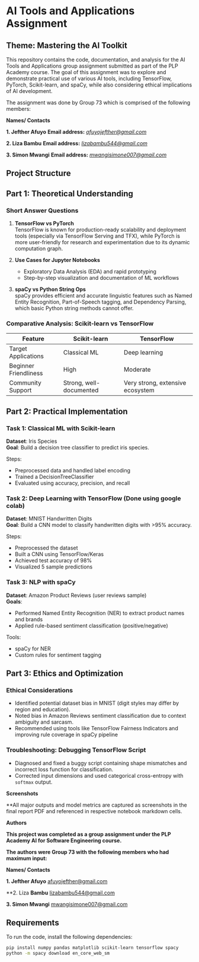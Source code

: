 # AI Tools and Applications Assignment

## Theme: Mastering the AI Toolkit

This repository contains the code, documentation, and analysis for the AI Tools and Applications group assignment submitted as part of the PLP Academy course. The goal of this assignment was to explore and demonstrate practical use of various AI tools, including TensorFlow, PyTorch, Scikit-learn, and spaCy, while also considering ethical implications of AI development.

The assignment was done by Group 73 which is comprised of the following members:

**Names/ Contacts**

**1. Jefther Afuyo**    **Email address:** *afuyojefther@gmail.com*

**2. Liza Bambu**     **Email address:** *lizabambu544@gmail.com*

**3. Simon Mwangi**     **Email address:**  *mwangisimone007@gmail.com*

## Project Structure

## Part 1: Theoretical Understanding

### Short Answer Questions

1. **TensorFlow vs PyTorch**  
   TensorFlow is known for production-ready scalability and deployment tools (especially via TensorFlow Serving and TFX), while PyTorch is more user-friendly for research and experimentation due to its dynamic computation graph.

2. **Use Cases for Jupyter Notebooks**  
   - Exploratory Data Analysis (EDA) and rapid prototyping  
   - Step-by-step visualization and documentation of ML workflows  

3. **spaCy vs Python String Ops**  
   spaCy provides efficient and accurate linguistic features such as Named Entity Recognition, Part-of-Speech tagging, and Dependency Parsing, which basic Python string methods cannot offer.

### Comparative Analysis: Scikit-learn vs TensorFlow

| Feature                 | Scikit-learn                   | TensorFlow                         |
|------------------------|--------------------------------|------------------------------------|
| Target Applications    | Classical ML                   | Deep learning                      |
| Beginner Friendliness  | High                           | Moderate                           |
| Community Support      | Strong, well-documented        | Very strong, extensive ecosystem   |


## Part 2: Practical Implementation

### Task 1: Classical ML with Scikit-learn

**Dataset**: Iris Species  
**Goal**: Build a decision tree classifier to predict iris species.

Steps:
- Preprocessed data and handled label encoding
- Trained a DecisionTreeClassifier
- Evaluated using accuracy, precision, and recall

### Task 2: Deep Learning with TensorFlow (Done using google colab)

**Dataset**: MNIST Handwritten Digits  
**Goal**: Build a CNN model to classify handwritten digits with >95% accuracy.

Steps:
- Preprocessed the dataset
- Built a CNN using TensorFlow/Keras
- Achieved test accuracy of 98%
- Visualized 5 sample predictions

### Task 3: NLP with spaCy

**Dataset**: Amazon Product Reviews (user reviews sample)  
**Goals**:
- Performed Named Entity Recognition (NER) to extract product names and brands
- Applied rule-based sentiment classification (positive/negative)

Tools:
- spaCy for NER
- Custom rules for sentiment tagging

## Part 3: Ethics and Optimization

### Ethical Considerations

- Identified potential dataset bias in MNIST (digit styles may differ by region and education).
- Noted bias in Amazon Reviews sentiment classification due to context ambiguity and sarcasm.
- Recommended using tools like TensorFlow Fairness Indicators and improving rule coverage in spaCy pipeline

### Troubleshooting: Debugging TensorFlow Script

- Diagnosed and fixed a buggy script containing shape mismatches and incorrect loss function for classification.
- Corrected input dimensions and used categorical cross-entropy with `softmax` output.


**Screenshots**

**All major outputs and model metrics are captured as screenshots in the final report PDF and referenced in respective notebook markdown cells.

**Authors** 

**This project was completed as a group assignment under the PLP Academy AI for Software Engineering course.**

**The authors were Group 73 with the following members who had maximum input:**

**Names/ Contacts**

**1. Jefther Afuyo**    afuyojefther@gmail.com

**2. Liza **Bambu**       lizabambu544@gmail.com

**3. Simon Mwangi**     mwangisimone007@gmail.com

## Requirements

To run the code, install the following dependencies:

```bash
pip install numpy pandas matplotlib scikit-learn tensorflow spacy
python -m spacy download en_core_web_sm
